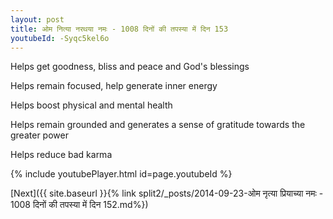 ```yaml
---
layout: post
title: ओम नित्या नरथया नमः - 1008 दिनों की तपस्या में दिन 153
youtubeId: -Syqc5kel6o
---
```

 
 
Helps get goodness, bliss and peace and God's blessings
 
Helps remain focused, help generate inner energy 
 
Helps boost physical and mental health 
 
Helps remain grounded and generates a sense of gratitude towards the greater power 
 
Helps reduce bad karma
 
 
 
 


{% include youtubePlayer.html id=page.youtubeId %}
 
[Next]({{ site.baseurl }}{% link  split2/_posts/2014-09-23-ओम नृत्या प्रियाच्या नमः - 1008 दिनों की तपस्या में दिन 152.md%})
 
